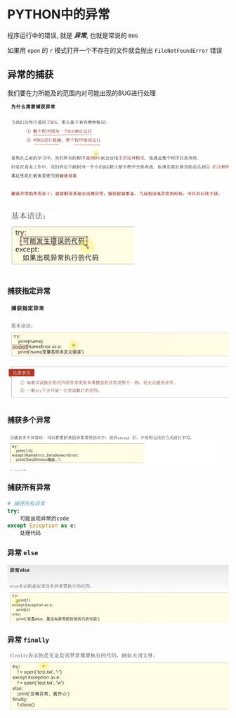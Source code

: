 # PYTHON中的异常

程序运行中的错误, 就是 ***异常***, 也就是常说的 `BUG`

如果用 `open` 的 `r` 模式打开一个不存在的文件就会抛出 `FileNotFoundError` 错误

## 异常的捕获

我们要在力所能及的范围内对可能出现的BUG进行处理

![image-20240912130320453](assets\image-20240912130320453.png)

![image-20240912130404294](assets\image-20240912130404294.png)

### 捕获指定异常

![image-20240912130646644](assets\image-20240912130646644.png)

### 捕获多个异常

![image-20240912130942791](assets\image-20240912130942791.png)

### 捕获所有异常

```python
# 捕获所有异常
try:
	可能出现异常的code
except Exception as e:
    处理代码
```

### 异常 `else`

![image-20240912131358948](assets\image-20240912131358948.png)

### 异常 `finally`

![image-20240912131616652](assets\image-20240912131616652.png)